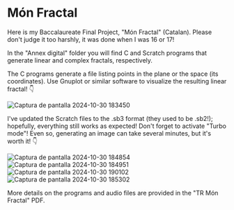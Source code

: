 # Món Fractal

Here is my Baccalaureate Final Project, "Món Fractal" (Catalan). Please don't judge it too harshly, it was done when I was 16 or 17!

In the "Annex digital" folder you will find C and Scratch programs that generate linear and complex fractals, respectively. 

The C programs generate a file listing points in the plane or the space (its coordinates). Use Gnuplot or similar software to visualize the resulting linear fractal! :point_down:

  ![Captura de pantalla 2024-10-30 183450](https://github.com/user-attachments/assets/0b2a9fa2-a87a-4e32-a3bd-e688f47f82de)

I've updated the Scratch files to the .sb3 format (they used to be .sb2!); hopefully, everything still works as expected! Don't forget to activate "Turbo mode"! Even so, generating an image can take several minutes, but it's worth it! 👇

![Captura de pantalla 2024-10-30 184854](https://github.com/user-attachments/assets/7474516b-f653-4ca6-b7a1-40fa7113f31e)
![Captura de pantalla 2024-10-30 184951](https://github.com/user-attachments/assets/7f357438-fb93-4833-8e44-3cd800bf9b50)
![Captura de pantalla 2024-10-30 190102](https://github.com/user-attachments/assets/f505e02d-8ebb-4f4f-b696-d0af3af279d3)
![Captura de pantalla 2024-10-30 185302](https://github.com/user-attachments/assets/4909f170-c951-41a1-9ba4-c1d0b4a1296f)


More details on the programs and audio files are provided in the "TR Món Fractal" PDF. 

